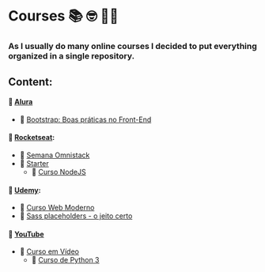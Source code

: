 # Courses :books: :nerd_face: :man_technologist:
### As I usually do many online courses I decided to put everything organized in a single repository.

## Content:

#### :file_folder: [Alura](https://github.com/MrS4w/courses/tree/master/Alura)
* :open_file_folder: [Bootstrap: Boas práticas no Front-End](https://github.com/MrS4w/courses/tree/master/Alura/Curso%20Bootstrap)

#### :file_folder: [Rocketseat](https://github.com/MrS4w/courses/tree/master/Rocketseat): 
* :open_file_folder: [Semana Omnistack](https://github.com/MrS4w/courses/tree/master/Rocketseat/Semana%20OmniStack)
* :open_file_folder: [Starter](https://github.com/MrS4w/courses/tree/master/Rocketseat/Starter)
  * :open_file_folder: [Curso NodeJS](https://github.com/MrS4w/courses/tree/master/Rocketseat/Starter)

#### :file_folder: [Udemy](https://github.com/MrS4w/courses/tree/master/Udemy):
* :open_file_folder: [Curso Web Moderno](https://github.com/MrS4w/courses/tree/master/Udemy/Curso%20Web%20Moderno)
* :open_file_folder: [Sass placeholders - o jeito certo](https://github.com/MrS4w/courses/tree/master/Udemy/Sass%20placeholders%20-%20o%20jeito%20certo)

#### :file_folder: [YouTube](https://github.com/MrS4w/courses/tree/master/YouTube)
* :open_file_folder: [Curso em Vídeo](https://github.com/MrS4w/courses/tree/master/YouTube/Curso%20em%20V%C3%ADdeo)
  * :open_file_folder: [Curso de Python 3](https://github.com/MrS4w/courses/tree/master/YouTube/Curso%20em%20V%C3%ADdeo/Curso%20de%20Python%203)
